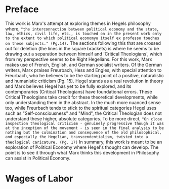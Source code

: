 ﻿

# Preface
This work is Marx's attempt at exploring themes in Hegels philosophy where,  `"the interconnection between political economy and the state, law, ethics, civil life, etc., is touched on in the present work only to the extent to which political economyu itself ex professo touches on these subjects." (Pg.14).` The sections following this that are crossed out for deletion (the lines in the square brackets) is where he seems to be drawing out a separation between himself and 'Critical Theologians', which from my perspective seems to be Right Hegelians. For this work, Marx makes use of French, English, and German socialist writers. Of the German writers, Marx praises Freurbach, Hess and Engles, with special attention to  Freurbach, who he believes to be the starting point of a positive, naturalistic and humanistic criticism (Pg. 15).
	Hegel stands as a real revolution in theory and Marx believes Hegel has yet to be fully explored, and its contemporaries (Critical Theologians) have foundational errors. These Critical Theologians  take credit for these theoretical developments, while only understanding them in the abstract. In the much more nuanced sense too, while Freurbach tends to stick to the spiritual categories Hegel uses such as "Self-consciousness" and "Mind", the Critical Theologian does not understand these higher, absolute categories. To be more direct, `"On close inspection theological criticism - genuinely progressive though it was at the inception of the movement - is seen in the final analysis to be nothing but the culmination and consequence of the old philosophical, and especially the Hegelian, transcendentialism, twisted into a theological caricature. (Pg. 17)`
	In summary,  this work is meant to be an exploration of Political Economy where Hegel's thought can develop. The point is to see it through what Marx thinks this development in Philosophy can assist in Political Economy.

# Wages of Labor
